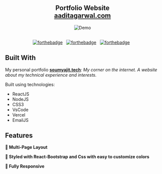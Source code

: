 <h2 align="center">
  Portfolio Website<br/>
  <a href="http://aaditagarwal.com/" target="_blank">aaditagarwal.com</a>
</h2>
<div align="center">
  <img alt="Demo" src="./Images/readme-img1.png" />
</div>

<br/>

<center>

[![forthebadge](https://forthebadge.com/images/badges/built-with-love.svg)](https://forthebadge.com) &nbsp;
[![forthebadge](https://forthebadge.com/images/badges/made-with-javascript.svg)](https://forthebadge.com) &nbsp;
[![forthebadge](https://forthebadge.com/images/badges/open-source.svg)](https://forthebadge.com) &nbsp;

</center>

## Built With

My personal portfolio <b><a href="http://aaditagarwal.com/" target="_blank">soumyajit.tech</a></b><i>: My corner on the internet. A website about my technical experience and interests.</i><br/>

Built using technologies:

- ReactJS
- NodeJS
- CSS3
- VsCode
- Vercel
- EmailJS

## Features

**📖 Multi-Page Layout**

**🎨 Styled with React-Bootstrap and Css with easy to customize colors**

**📱 Fully Responsive**
